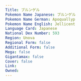```yaml
---
﻿Title: ブルンゲル
Pokemon Name Japanese: ブルンゲル
Pokemon Name German: Apoquallyp
Pokemon Name English: Jellicent
Language Card: Japanese
National Dex Number: 593
Region: Unova
Regional Form: false
Additional Form: false
Mega: false
Gigantamax: false
Cover: false
Link: 
Owned: 
---
```

